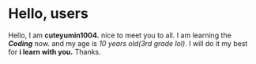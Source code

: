 # Hello, users
Hello, I am **cuteyumin1004.** nice to meet you to all.
I am learning the ***Coding*** now.
and my age is *10 years old(3rd grade lol)*.
I will do it my best for **i learn with you.**
Thanks.
